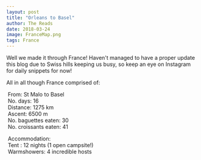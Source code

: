 ```yaml
---
layout: post
title: "Orleans to Basel"
author: The Reads
date: 2018-03-24
image: FranceMap.png
tags: France
---
```


Well we made it through France! Haven't managed to have a proper update this blog due to Swiss hills keeping us busy, so keep an eye on Instagram for daily snippets for now!

All in all though France comprised of:  

  From: St Malo to Basel  
  No. days: 16  
  Distance: 1275 km  
  Ascent: 6500 m  
  No. baguettes eaten: 30  
  No. croissants eaten: 41  
  
  Accommodation:  
  Tent : 12 nights (1 open campsite!)  
  Warmshowers: 4 incredible hosts 
